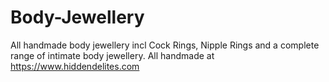 # Body-Jewellery
All handmade body jewellery incl Cock Rings, Nipple Rings and a complete range of intimate body jewellery. All handmade at https://www.hiddendelites.com
